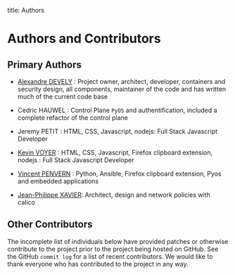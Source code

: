 title: Authors

# Authors and Contributors

## Primary Authors

* [Alexandre DEVELY](https://github.com/alexandredevely) :
Project owner, architect, developer, containers and security design, all components, maintainer of the code and has written much of the current code base

* Cedric HAUWEL : Control Plane `PyOS` and authentification, included a complete refactor of the control plane

* Jeremy PETIT :
HTML, CSS, Javascript, nodejs: Full Stack Javascript Developer

* [Kevin VOYER](https://github.com/kecsou) : 
HTML, CSS, Javascript, Firefox clipboard extension, nodejs : Full Stack Javascript Developer

* [Vincent PENVERN](https://github.com/SixK) :
Python, Ansible, Firefox clipboard extension, Pyos and embedded applications 

* [Jean-Philippe XAVIER](https://github.com/jpxavier-oio):
Architect, design and network policies with calico

## Other Contributors

The incomplete list of individuals below have provided patches or otherwise
contribute to the project prior to the project being hosted on GitHub. See the
GitHub `commit log` for a list of recent contributors. We would like to thank
everyone who has contributed to the project in any way.


